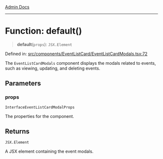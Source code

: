 [Admin Docs](/)

***

# Function: default()

> **default**(`props`): `JSX.Element`

Defined in: [src/components/EventListCard/EventListCardModals.tsx:72](https://github.com/gautam-divyanshu/talawa-admin/blob/7e5a95aa37ca1c5b95489b6b18ea8cf85fb3559b/src/components/EventListCard/EventListCardModals.tsx#L72)

The `EventListCardModals` component displays the modals related to events, such as viewing,
updating, and deleting events.

## Parameters

### props

`InterfaceEventListCardModalProps`

The properties for the component.

## Returns

`JSX.Element`

A JSX element containing the event modals.
